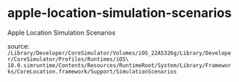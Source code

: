 # apple-location-simulation-scenarios
Apple Location Simulation Scenarios

source: `/Library/Developer/CoreSimulator/Volumes/iOS_22A5326g/Library/Developer/CoreSimulator/Profiles/Runtimes/iOS\ 18.0.simruntime/Contents/Resources/RuntimeRoot/System/Library/Frameworks/CoreLocation.framework/Support/SimulationScenarios`
